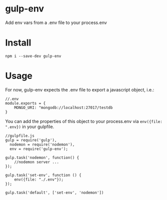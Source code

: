 gulp-env
========

Add env vars from a .env file to your process.env


Install
========

```
npm i --save-dev gulp-env
```

Usage
========

For now, gulp-env expects the .env file to export a javascript object, i.e.:

```
//.env
module.exports = {
	MONGO_URI: "mongodb://localhost:27017/testdb
}
```

You can add the properties of this object to your process.env via
`env({file: ".env})` in your gulpfile.

```
//gulpfile.js
gulp = require('gulp'),
  nodemon = require('nodemon'),
  env = require('gulp-env');

gulp.task('nodemon', function() {
	//nodemon server ...
});

gulp.task('set-env', function () {
	env({file: "./.env"});
});

gulp.task('default', ['set-env', 'nodemon'])
```
